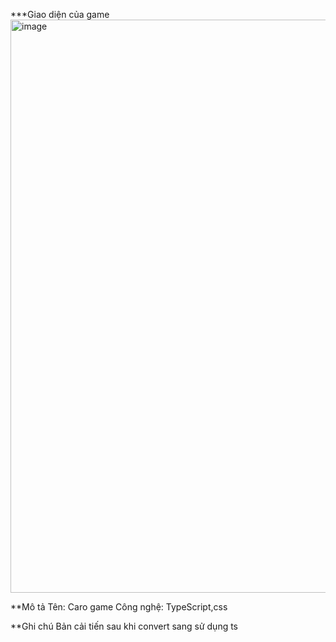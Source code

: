 ***Giao diện của game
<img width="917" alt="image" src="https://github.com/VinhDinh1/caro_game/assets/93752235/05bbd88f-3539-497a-97ae-264a49899b67">

**Mô tả
Tên: Caro game 
Công nghệ: TypeScript,css

**Ghi chú
Bản cải tiến sau khi convert sang sử dụng ts

